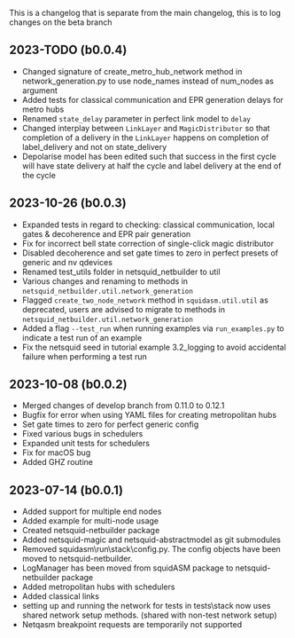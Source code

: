 This is a changelog that is separate from the main changelog, this is to log changes on the beta branch

2023-TODO (b0.0.4)
-------------------
- Changed signature of create_metro_hub_network method in network_generation.py to use node_names instead of num_nodes as argument
- Added tests for classical communication and EPR generation delays for metro hubs
- Renamed `state_delay` parameter in perfect link model to `delay`
- Changed interplay between `LinkLayer` and `MagicDistributor` so that completion of a delivery in the `LinkLayer` happens on completion of label_delivery and not on state_delivery
- Depolarise model has been edited such that success in the first cycle will have state delivery at half the cycle and label delivery at the end of the cycle

2023-10-26 (b0.0.3)
-------------------
- Expanded tests in regard to checking: classical communication, local gates & decoherence and EPR pair generation
- Fix for incorrect bell state correction of single-click magic distributor
- Disabled decoherence and set gate times to zero in perfect presets of generic and nv qdevices
- Renamed test_utils folder in netsquid_netbuilder to util
- Various changes and renaming to methods in `netsquid_netbuilder.util.network_generation`
- Flagged `create_two_node_network` method in `squidasm.util.util` as deprecated, users are advised to migrate to methods in `netsquid_netbuilder.util.network_generation`
- Added a flag `--test_run` when running examples via `run_examples.py` to indicate a test run of an example
- Fix the netsquid seed in tutorial example 3.2_logging to avoid accidental failure when performing a test run


2023-10-08 (b0.0.2)
------------------
- Merged changes of develop branch from 0.11.0 to 0.12.1
- Bugfix for error when using YAML files for creating metropolitan hubs
- Set gate times to zero for perfect generic config
- Fixed various bugs in schedulers
- Expanded unit tests for schedulers
- Fix for macOS bug
- Added GHZ routine

2023-07-14 (b0.0.1)
------------------
- Added support for multiple end nodes
- Added example for multi-node usage
- Created netsquid-netbuilder package
- Added netsquid-magic and netsquid-abstractmodel as git submodules
- Removed squidasm\run\stack\config.py. The config objects have been moved to netsquid-netbuilder.
- LogManager has been moved from squidASM package to netsquid-netbuilder package
- Added metropolitan hubs with schedulers
- Added classical links
- setting up and running the network for tests in tests\stack now uses shared network setup methods. (shared with non-test network setup)
- Netqasm breakpoint requests are temporarily not supported
